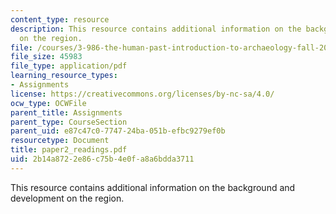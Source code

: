 ```yaml
---
content_type: resource
description: This resource contains additional information on the background and development
  on the region.
file: /courses/3-986-the-human-past-introduction-to-archaeology-fall-2006/2b14a8722e86c75b4e0fa8a6bdda3711_paper2_readings.pdf
file_size: 45983
file_type: application/pdf
learning_resource_types:
- Assignments
license: https://creativecommons.org/licenses/by-nc-sa/4.0/
ocw_type: OCWFile
parent_title: Assignments
parent_type: CourseSection
parent_uid: e87c47c0-7747-24ba-051b-efbc9279ef0b
resourcetype: Document
title: paper2_readings.pdf
uid: 2b14a872-2e86-c75b-4e0f-a8a6bdda3711
---
```

This resource contains additional information on the background and development on the region.